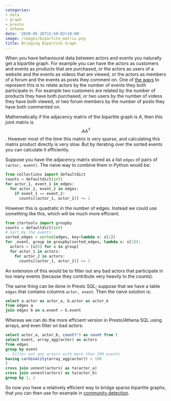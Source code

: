 ```yaml
---
categories:
- data
- graph
- presto
- athena
date: '2020-05-26T15:50:02+10:00'
image: /images/bipartite_matrix.png
title: Bridging Bipartite Graph
---
```


When you have behavioural data between actors and events you naturally get a bipartite graph.
For example you can have the actors as customers and events as products that are purchased, or the actors as users of a website and the events as videos that are viewed, or the actors as members of a forum and the events as posts they comment on.
One of [the ways](/recommendation-graph) to represent this is to relate actors by the number of events they both participate in.
For example two customers are related by the number of products they have both purchased, or two users by the number of videos they have both viewed, or two forum members by the number of posts they have both commented on.

Mathematically if the adjacency matrix of the bipartite graph is *A*, then this joint matrix is $$ A A^{T} $$.
However most of the time this matrix is very sparse, and calculating this matrix product directly is very slow.
But by iterating over the sorted events you can calculate it efficiently.

Suppose you have the adjacency matrix stored as a list `edges` of pairs of `(actor, event)`.
The naive way to combine them in Python would be:

```python
from collections import defaultdict
counts = defaultdict(int)
for actor_1, event_1 in edges:
  for actor_2, event_2 in edges:
    if event_1 == event_2:
      counts[(actor_1, actor_2)] += 1
```

However this is quadratic in the number of edges.
Instead we could use something like this, which will be much more efficient.

```python
from itertools import groupby
counts = defaultdict(int)
# Sort by the events
sorted_edges = sorted(edges, key=lambda x: x[1])
for _event, group in groupby(sorted_edges, lambda x: x[1]):
  actors = [x[0] for x in group]
  for actor_1 in actors:
    for actor_2 in actors:
      counts[(actor_1, actor_2)] += 1
```

An extension of this would be to filter out any bad actors that participate in too many events (because they contribute very heavily to the counts).

The same thing can be done in Presto SQL; suppose that we have a table `edges` that contains columns `actor, event`.
Then the naive solution is:

```sql
select a.actor as actor_a, b.actor as actor_b
from edges a
join edges b on a.event = b.event
```

Whereas we can do the more efficient version in Presto/Athena SQL using arrays, and even filter on bad actors:

```sql
select actor_a, actor_b, count(*) as count from (
select event, array_agg(actor) as actors
from edges
group by event
-- Filter out any actors with more than 100 events
having cardinality(array_agg(actor)) < 100
)
cross join unnest(actors) as ta(actor_a)
cross join unnest(actors) as ta(actor_b)
group by 1, 2
```

So now you have a relatively efficient way to bridge sparse bipartite graphs, that you can then use for example in [community detection](/community-detection).